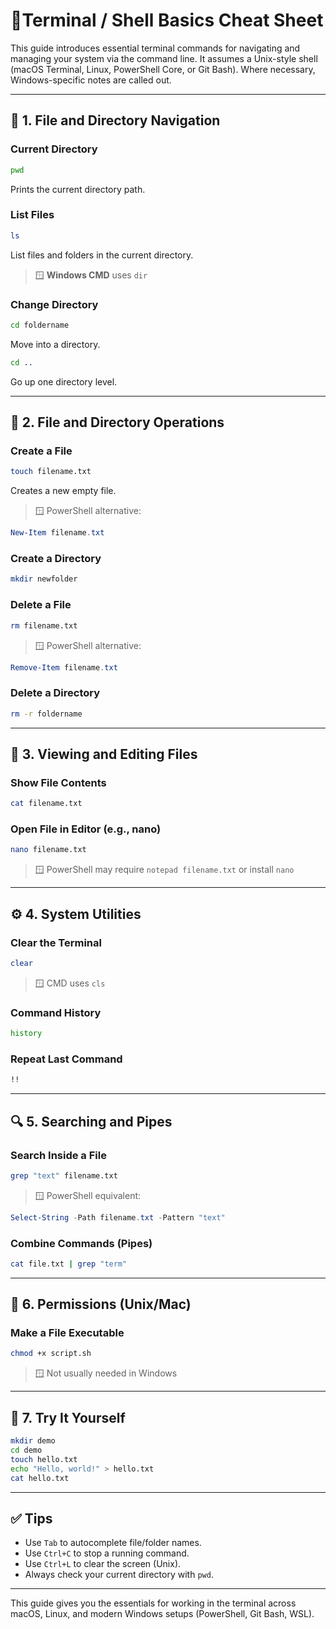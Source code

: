 #  🧠Terminal / Shell Basics Cheat Sheet

This guide introduces essential terminal commands for navigating and managing your system via the command line. It assumes a Unix-style shell (macOS Terminal, Linux, PowerShell Core, or Git Bash). Where necessary, Windows-specific notes are called out.

---

## 📁 1. File and Directory Navigation

### Current Directory
```bash
pwd
```
Prints the current directory path.

### List Files
```bash
ls
```
List files and folders in the current directory.

> 🪟 **Windows CMD** uses `dir`

### Change Directory
```bash
cd foldername
```
Move into a directory.

```bash
cd ..
```
Go up one directory level.

---

## 📂 2. File and Directory Operations

### Create a File
```bash
touch filename.txt
```
Creates a new empty file.

> 🪟 PowerShell alternative:
```powershell
New-Item filename.txt
```

### Create a Directory
```bash
mkdir newfolder
```

### Delete a File
```bash
rm filename.txt
```

> 🪟 PowerShell alternative:
```powershell
Remove-Item filename.txt
```

### Delete a Directory
```bash
rm -r foldername
```

---

## 📝 3. Viewing and Editing Files

### Show File Contents
```bash
cat filename.txt
```

### Open File in Editor (e.g., nano)
```bash
nano filename.txt
```

> 🪟 PowerShell may require `notepad filename.txt` or install `nano`

---

## ⚙️ 4. System Utilities

### Clear the Terminal
```bash
clear
```

> 🪟 CMD uses `cls`

### Command History
```bash
history
```

### Repeat Last Command
```bash
!!
```

---

## 🔍 5. Searching and Pipes

### Search Inside a File
```bash
grep "text" filename.txt
```

> 🪟 PowerShell equivalent:
```powershell
Select-String -Path filename.txt -Pattern "text"
```

### Combine Commands (Pipes)
```bash
cat file.txt | grep "term"
```

---

## 🎯 6. Permissions (Unix/Mac)

### Make a File Executable
```bash
chmod +x script.sh
```

> 🪟 Not usually needed in Windows

---

## 🧪 7. Try It Yourself

```bash
mkdir demo
cd demo
touch hello.txt
echo "Hello, world!" > hello.txt
cat hello.txt
```

---

## ✅ Tips

- Use `Tab` to autocomplete file/folder names.
- Use `Ctrl+C` to stop a running command.
- Use `Ctrl+L` to clear the screen (Unix).
- Always check your current directory with `pwd`.

---

This guide gives you the essentials for working in the terminal across macOS, Linux, and modern Windows setups (PowerShell, Git Bash, WSL).


